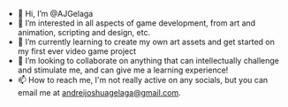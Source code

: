 - 👋 Hi, I’m @AJGelaga
- 👀 I’m interested in all aspects of game development, from art and animation, scripting and design, etc.
- 🌱 I’m currently learning to create my own art assets and get started on my first ever video game project
- 💞️ I’m looking to collaborate on anything that can intellectually challenge and stimulate me, and can give me a learning experience!
- 📫 How to reach me, I'm not really active on any socials, but you can email me at andreijoshuagelaga@gmail.com.

<!---
AJGelaga/AJGelaga is a ✨ special ✨ repository because its `README.md` (this file) appears on your GitHub profile.
You can click the Preview link to take a look at your changes.
--->
